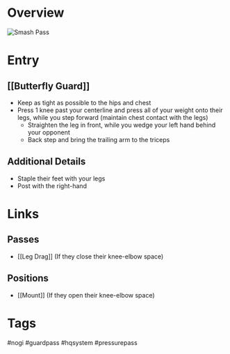 # Overview

![Smash Pass](https://evolve-mma.com/wp-content/uploads/2022/05/smash-pass.jpg)
# Entry
## [[Butterfly Guard]]
- Keep as tight as possible to the hips and chest
- Press 1 knee past your centerline and press all of your weight onto their legs, while you step forward (maintain chest contact with the legs)
	- Straighten the leg in front, while you wedge your left hand behind your opponent
	- Back step and bring the trailing arm to the triceps
## Additional Details
- Staple their feet with your legs
- Post with the right-hand
# Links
## Passes
- [[Leg Drag]] (If they close their knee-elbow space)
## Positions
- [[Mount]] (If they open their knee-elbow space)
# Tags
#nogi #guardpass #hqsystem #pressurepass 